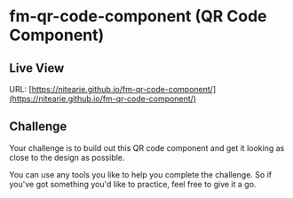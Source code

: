 # fm-qr-code-component (QR Code Component)

## Live View

URL: [https://nitearie.github.io/fm-qr-code-component/](https://nitearie.github.io/fm-qr-code-component/)

## Challenge

Your challenge is to build out this QR code component and get it looking as close to the design as possible.

You can use any tools you like to help you complete the challenge. So if you've got something you'd like to practice, feel free to give it a go.